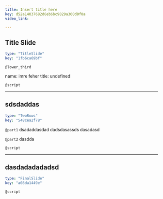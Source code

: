 ```yaml
---
title: Insert title here
key: d52a14037682d6eb6bc9029a360d0f0a
video_link:

---
```

## Title Slide

```yaml
type: "TitleSlide"
key: "1fb6ca69bf"
```

`@lower_third`

name: imre feher
title: undefined


`@script`



---
## sdsdaddas

```yaml
type: "TwoRows"
key: "548cea2f78"
```

`@part1`
dsadaddasdad
dadsdasassds
dasadasd


`@part2`
dasdda


`@script`



---
## dasdadadadadsd

```yaml
type: "FinalSlide"
key: "a08da1449e"
```

`@script`


